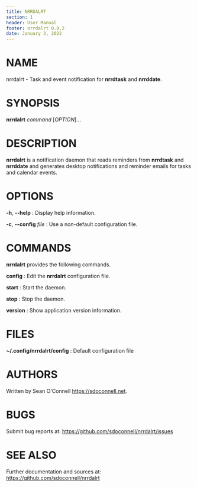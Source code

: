 ```yaml
---
title: NRRDALRT
section: 1
header: User Manual
footer: nrrdalrt 0.0.2
date: January 3, 2022
---
```

# NAME
nrrdalrt - Task and event notification for **nrrdtask** and **nrrddate**.

# SYNOPSIS
**nrrdalrt** *command* [*OPTION*]...

# DESCRIPTION
**nrrdalrt** is a notification daemon that reads reminders from **nrrdtask** and **nrrddate** and generates desktop notifications and reminder emails for tasks and calendar events.

# OPTIONS
**-h**, **--help**
: Display help information.

**-c**, **--config** *file*
: Use a non-default configuration file.

# COMMANDS
**nrrdalrt** provides the following commands.

**config**
: Edit the **nrrdalrt** configuration file.

**start**
: Start the daemon.

**stop**
: Stop the daemon.

**version**
: Show application version information.

# FILES
**~/.config/nrrdalrt/config**
: Default configuration file

# AUTHORS
Written by Sean O'Connell <https://sdoconnell.net>.

# BUGS
Submit bug reports at: <https://github.com/sdoconnell/nrrdalrt/issues>

# SEE ALSO
Further documentation and sources at: <https://github.com/sdoconnell/nrrdalrt>
